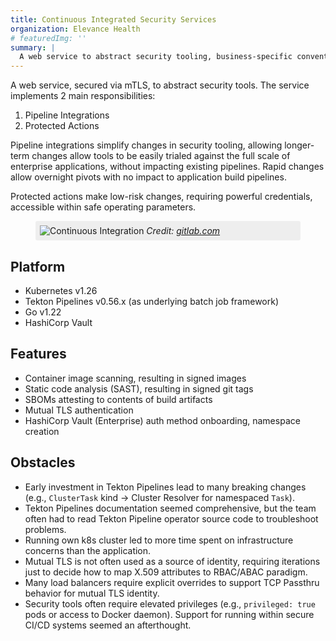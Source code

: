 ```yaml
---
title: Continuous Integrated Security Services
organization: Elevance Health
# featuredImg: ''
summary: |
  A web service to abstract security tooling, business-specific conventions
---
```


A web service, secured via mTLS, to abstract security tools. The service implements 2 main responsibilities:

1. Pipeline Integrations
2. Protected Actions

Pipeline integrations simplify changes in security tooling, allowing longer-term changes allow tools to be easily trialed against the full scale of enterprise applications, without impacting existing pipelines. Rapid changes allow overnight pivots with no impact to application build pipelines.

Protected actions make low-risk changes, requiring powerful credentials, accessible within safe operating parameters.

<figure style="background: #EEE; border-radius: 3px; padding: 0.5em;">
<img alt="Continuous Integration" src="/work/continuous-integration.png" />
<caption><em>Credit: <a href="https://about.gitlab.com/solutions/continuous-integration/" rel="nofollow">gitlab.com</a></em></caption>
</figure>

## Platform

- Kubernetes v1.26
- Tekton Pipelines v0.56.x (as underlying batch job framework)
- Go v1.22
- HashiCorp Vault

## Features

- Container image scanning, resulting in signed images
- Static code analysis (SAST), resulting in signed git tags
- SBOMs attesting to contents of build artifacts
- Mutual TLS authentication
- HashiCorp Vault (Enterprise) auth method onboarding, namespace creation

## Obstacles

- Early investment in Tekton Pipelines lead to many breaking changes (e.g., `ClusterTask` kind &rarr; Cluster Resolver for namespaced `Task`).
- Tekton Pipelines documentation seemed comprehensive, but the team often had to read Tekton Pipeline operator source code to troubleshoot problems.
- Running own k8s cluster led to more time spent on infrastructure concerns than the application.
- Mutual TLS is not often used as a source of identity, requiring iterations just to decide how to map X.509 attributes to RBAC/ABAC paradigm.
- Many load balancers require explicit overrides to support TCP Passthru behavior for mutual TLS identity.
- Security tools often require elevated privileges (e.g., `privileged: true` pods or access to Docker daemon). Support for running within secure CI/CD systems seemed an afterthought.
